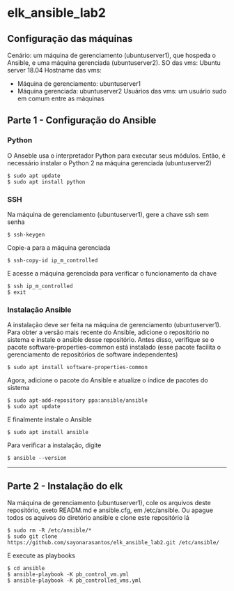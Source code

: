 # elk_ansible_lab2

## Configuração das máquinas
Cenário: um máquina de gerenciamento (ubuntuserver1), que hospeda o Ansible, e uma máquina gerenciada (ubuntuserver2).
SO das vms: Ubuntu server 18.04
Hostname das vms:
- Máquina de gerenciamento: ubuntuserver1
- Máquina gerenciada: ubuntuserver2
Usuários das vms: um usuário sudo em comum entre as máquinas

## Parte 1 - Configuração do Ansible

### Python
O Anseble usa o interpretador Python para executar seus módulos. Então, é necessário instalar o Python 2 na máquina gerenciada (ubuntuserver2)
```
$ sudo apt update
$ sudo apt install python
```

### SSH
Na máquina de gerenciamento (ubuntuserver1), gere a chave ssh sem senha
```
$ ssh-keygen
```
Copie-a para a máquina gerenciada
```
$ ssh-copy-id ip_m_controlled
```
E acesse a máquina gerenciada para verificar o funcionamento da chave
```
$ ssh ip_m_controlled
$ exit
```

### Instalação Ansible
A instalação deve ser feita na máquina de gerenciamento (ubuntuserver1).
Para obter a versão mais recente do Ansible, adicione o repositório no sistema e instale o ansible desse repositório.
Antes disso, verifique se o pacote software-properties-common está instalado (esse pacote facilita o gerenciamento de repositórios de software independentes)
```
$ sudo apt install software-properties-common
```
Agora, adicione o pacote do Ansible e atualize o índice de pacotes do sistema
```
$ sudo apt-add-repository ppa:ansible/ansible
$ sudo apt update
```
E finalmente instale o Ansible
```
$ sudo apt install ansible
```
Para verificar a instalação, digite
```
$ ansible --version
```

-----------------------------------

## Parte 2 - Instalação do elk

Na máquina de gerenciamento (ubuntuserver1), cole os arquivos deste repositório, exeto READM.md e ansible.cfg, em /etc/ansible. Ou apague todos os aquivos do diretório ansible e clone este repositório lá
```
$ sudo rm -R /etc/ansible/*
$ sudo git clone https://github.com/sayonarasantos/elk_ansible_lab2.git /etc/ansible/
```
E execute as playbooks
```
$ cd ansible
$ ansible-playbook -K pb_control_vm.yml
$ ansible-playbook -K pb_controlled_vms.yml
```
